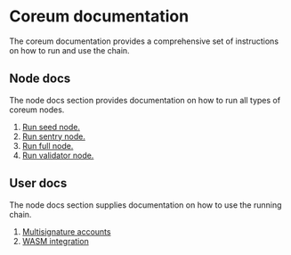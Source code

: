 # Coreum documentation

The coreum documentation provides a comprehensive set of instructions on how to run and use the chain.

## Node docs

The node docs section provides documentation on how to run all types of coreum nodes.

1. [Run seed node.](node/run-seed.md)
2. [Run sentry node.](node/run-sentry.md)
3. [Run full node.](./node/run-full.md)
4. [Run validator node.](node/run-validator.md)

## User docs
The node docs section supplies documentation on how to use the running chain.

1. [Multisignature accounts](multisig.md)
2. [WASM integration](wasm.md)
